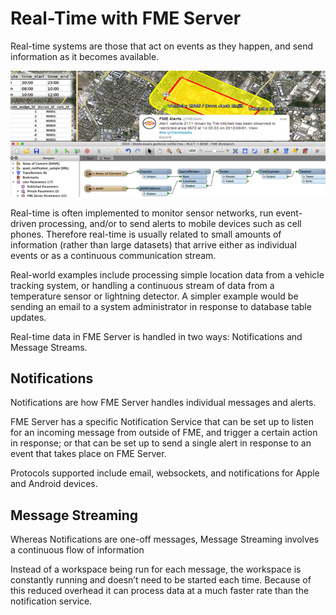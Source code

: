 # Real-Time with FME Server

Real-time systems are those that act on events as they happen, and send information as it becomes available.

![](./Images/Img4.000.RealTimeHeaderImage.png)

Real-time is often implemented to monitor sensor networks, run event-driven processing, and/or to send alerts to mobile devices such as cell phones. Therefore real-time is usually related to small amounts of information (rather than large datasets) that arrive either as individual events or as a continuous communication stream.

Real-world examples include processing simple location data from a vehicle tracking system, or handling a continuous stream of data from a temperature sensor or lightning detector. A simpler example would be sending an email to a system administrator in response to database table updates.

Real-time data in FME Server is handled in two ways: Notifications and Message Streams.

## Notifications ##

Notifications are how FME Server handles individual messages and alerts.

FME Server has a specific Notification Service that can be set up to listen for an incoming message from outside of FME, and trigger a certain action in response; or that can be set up to send a single alert in response to an event that takes place on FME Server.

Protocols supported include email, websockets, and notifications for Apple and Android devices.


## Message Streaming ##

Whereas Notifications are one-off messages, Message Streaming involves a continuous flow of information

Instead of a workspace being run for each message, the workspace is constantly running and doesn’t need to be started each time. Because of this reduced overhead it can process data at a much faster rate than the notification service.
